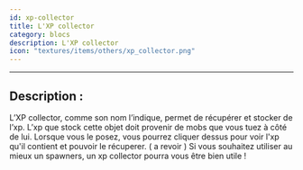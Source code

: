 ```yaml
---
id: xp-collector
title: L'XP collector
category: blocs
description: L'XP collector
icon: "textures/items/others/xp_collector.png"
---
```

___
## Description : 
L’XP collector, comme son nom l’indique, permet de récupérer et stocker de l’xp. L’xp que stock cette objet doit provenir de mobs que vous tuez à côté de lui.
Lorsque vous le posez, vous pourrez cliquer dessus pour voir l'xp qu'il contient et pouvoir le récuperer. ( a revoir ) 
Si vous souhaitez utiliser au mieux un spawners, un xp collector pourra vous être bien utile ! 
